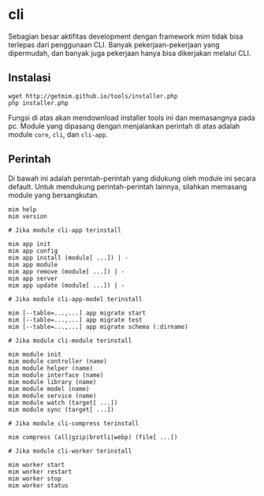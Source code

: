 cli
===

Sebagian besar aktifitas development dengan framework mim tidak bisa terlepas dari
penggunaan CLI. Banyak pekerjaan-pekerjaan yang dipermudah, dan banyak juga pekerjaan
hanya bisa dikerjakan melalui CLI.

## Instalasi

```
wget http://getmim.github.io/tools/installer.php
php installer.php
```

Fungsi di atas akan mendownload installer tools ini dan memasangnya pada pc. Module
yang dipasang dengan menjalankan perintah di atas adalah module `core`, `cli`, dan
`cli-app`.

## Perintah

Di bawah ini adalah perintah-perintah yang didukung oleh module ini secara default.
Untuk mendukung perintah-perintah lainnya, silahkan memasang module yang bersangkutan.

```
mim help
mim version

# Jika module cli-app terinstall

mim app init
mim app config
mim app install (module[ ...]) | -
mim app module
mim app remove (module[ ...]) | -
mim app server
mim app update (module[ ...]) | -

# Jika module cli-app-model terinstall

mim [--table=...,...] app migrate start
mim [--table=...,...] app migrate test
mim [--table=...,...] app migrate schema (:dirname)

# Jika module cli-module terinstall

mim module init
mim module controller (name)
mim module helper (name)
mim module interface (name)
mim module library (name)
mim module model (name)
mim module service (name)
mim module watch (target[ ...])
mim module sync (target[ ...])

# Jika module cli-compress terinstall

mim compress (all|gzip|brotli|webp) (file[ ...])

# Jika module cli-worker terinstall

mim worker start
mim worker restart
mim worker stop
mim worker status
```
